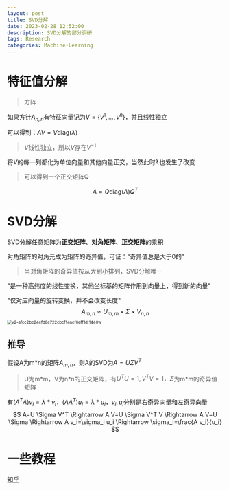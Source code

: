 ```yaml
---
layout: post
title: SVD分解
date: 2023-02-28 12:52:00
description: SVD分解的部分调研
tags: Research
categories: Machine-Learning
---
```


# 特征值分解

> 方阵

如果方针$A_{n,n}$有特征向量记为$V=\{v^{1},...,v^{n}\}$，并且线性独立

可以得到：$AV = V\text {diag}(\lambda)$

> $V$线性独立，所以$V$存在$V^{-1}$

将$V$的每一列都化为单位向量和其他向量正交，当然此时$\lambda$也发生了改变

> 可以得到一个正交矩阵Q

$$
A=Q\text {diag}(\Lambda)Q^T
$$

# SVD分解

SVD分解任意矩阵为**正交矩阵**、**对角矩阵**、**正交矩阵**的乘积

对角矩阵的对角元成为矩阵的奇异值，可证：“奇异值总是大于0的”

> 当对角矩阵的奇异值按从大到小排列，SVD分解唯一

"是一种高纬度的线性变换，其他坐标基的矩阵作用到向量上，得到新的向量"

"仅对应向量的旋转变换，并不会改变长度"
$$
A_{m,n} \approx U_{m,m}\times\Sigma\times V_{n,n}
$$
<img src="https://mz-pico-1311932519.cos.ap-nanjing.myqcloud.com/image/v2-afcc2be24efd8e722cbcf14aef0aff1d_1440w.webp" alt="v2-afcc2be24efd8e722cbcf14aef0aff1d_1440w" style="zoom:67%;" />

## 推导

假设A为m*n的矩阵$A_{m,n}$，则A的SVD为$A=U\Sigma V^T$

> U为m\*m，V为n\*n的正交矩阵，有$U^TU=1,V^TV=1，\Sigma$为m\*m的奇异值矩阵

有$(A^TA)v_i=\lambda*v_i，(AA^T)u_i=\lambda*u_i$，$v_i,u_i$分别是右奇异向量和左奇异向量
$$
A=U \Sigma V^T \Rightarrow A V=U \Sigma V^T V \Rightarrow A V=U \Sigma \Rightarrow A v_i=\sigma_i u_i \Rightarrow \sigma_i=\frac{A v_i}{u_i}
$$




# 一些教程

[知乎](https://zhuanlan.zhihu.com/p/480389473)